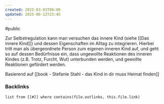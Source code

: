 ```yaml
---
created: 2025-03-03T08:00
updated: 2025-06-12T23:45
---
```

#public

Zur Selbstregulation kann man versuchen das innere Kind (siehe [[Das innere Kind]]) und dessen Eigenschaften im Alltag zu integrieren. 
Hierbei tritt man als übergeordnete Person zum eigenen inneren Kind auf, und geht so auf dessen Bedürfnisse ein, dass ungewollte Reaktionen des inneren Kindes (z.B. Trotz, Furcht, Wut) unterbunden werden, und gewollte Reaktionen gefördert werden. 

Basierend auf [[book - Stefanie Stahl - das Kind in dir muss Heimat finden]] 

### Backlinks
```dataview 
list from [[#]] where contains(file.outlinks, this.file.link)
```


